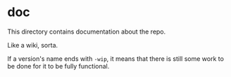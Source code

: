 # doc

This directory contains documentation about the repo.

Like a wiki, sorta.

If a version's name ends with `-wip`, it means that there is still some work to
be done for it to be fully functional.
